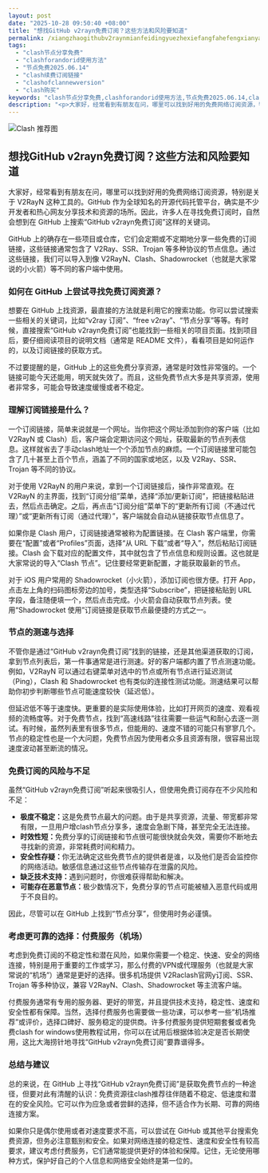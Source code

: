 ```yaml
---
layout: post
date: "2025-10-28 09:50:40 +08:00"
title: "想找GitHub v2rayn免费订阅？这些方法和风险要知道"
permalink: /xiangzhaogithubv2raynmianfeidingyuezhexiefangfahefengxianyaozhidao/
tags:
  - "clash节点分享免费"
  - "clashforandorid使用方法"
  - "节点免费2025.06.14"
  - "clash续费订阅链接"
  - "clashofclannewversion"
  - "clash购买"
keywords: "clash节点分享免费,clashforandorid使用方法,节点免费2025.06.14,clash续费订阅链接,clashofclannewversion,clash购买"
description: "<p>大家好，经常看到有朋友在问，哪里可以找到好用的免费网络订阅资源，特别是关于 V2RayN 这种工具的。GitHub 作为全球知名的开源代码托管平台，确实是不少开发者和热心网友分享技术和资源的场所。因此，许多人在寻找免费订阅时，自然会想到在 GitHub 上搜索“GitHub v2rayn免费订阅”这样的关键词。</p>"
---
```


![Clash 推荐图](https://clashjd.github.io/assets/img/稳定订阅机场推荐.png)

## 想找GitHub v2rayn免费订阅？这些方法和风险要知道

<p>大家好，经常看到有朋友在问，哪里可以找到好用的免费网络订阅资源，特别是关于 V2RayN 这种工具的。GitHub 作为全球知名的开源代码托管平台，确实是不少开发者和热心网友分享技术和资源的场所。因此，许多人在寻找免费订阅时，自然会想到在 GitHub 上搜索“GitHub v2rayn免费订阅”这样的关键词。</p>
<p>GitHub 上的确存在一些项目或仓库，它们会定期或不定期地分享一些免费的订阅链接，这些链接通常包含了 V2Ray、SSR、Trojan 等多种协议的节点信息。通过这些链接，我们可以导入到像 V2RayN、Clash、Shadowrocket（也就是大家常说的小火箭）等不同的客户端中使用。</p>
<h3>如何在 GitHub 上尝试寻找免费订阅资源？</h3>
<p>想要在 GitHub 上找资源，最直接的方法就是利用它的搜索功能。你可以尝试搜索一些相关的关键词，比如“v2ray 订阅”、“free v2ray”、“节点分享”等等。有时候，直接搜索“GitHub v2rayn免费订阅”也能找到一些相关的项目页面。找到项目后，要仔细阅读项目的说明文档（通常是 README 文件），看看项目是如何运作的，以及订阅链接的获取方式。</p>
<p>不过要提醒的是，GitHub 上的这些免费分享资源，通常是时效性非常强的。一个链接可能今天还能用，明天就失效了。而且，这些免费节点大多是共享资源，使用者非常多，可能会导致速度缓慢或者不稳定。</p>
<h3>理解订阅链接是什么？</h3>
<p>一个订阅链接，简单来说就是一个网址。当你把这个网址添加到你的客户端（比如 V2RayN 或 Clash）后，客户端会定期访问这个网址，获取最新的节点列表信息。这样就省去了手动clash地址一个个添加节点的麻烦。一个订阅链接里可能包含了几十甚至上百个节点，涵盖了不同的国家或地区，以及 V2Ray、SSR、Trojan 等不同的协议。</p>
<p>对于使用 V2RayN 的用户来说，拿到一个订阅链接后，操作非常直观。在 V2RayN 的主界面，找到“订阅分组”菜单，选择“添加/更新订阅”，把链接粘贴进去，然后点击确定。之后，再点击“订阅分组”菜单下的“更新所有订阅（不通过代理）”或“更新所有订阅（通过代理）”，客户端就会自动从链接获取节点信息了。</p>
<p>如果你是 Clash 用户，订阅链接通常被称为配置链接。在 Clash 客户端里，你需要在“配置”或者“Profiles”页面，选择“从 URL 下载”或者“导入”，然后粘贴订阅链接。Clash 会下载对应的配置文件，其中就包含了节点信息和规则设置。这也就是大家常说的导入“Clash 节点”。记住要经常更新配置，才能获取最新的节点。</p>
<p>对于 iOS 用户常用的 Shadowrocket（小火箭），添加订阅也很方便。打开 App，点击左上角的扫码图标旁边的加号，类型选择“Subscribe”，把链接粘贴到 URL 字段，备注随便填一个，然后点击完成。小火箭会自动获取节点列表。使用“Shadowrocket 使用”订阅链接是获取节点最便捷的方式之一。</p>
<h3>节点的测速与选择</h3>
<p>不管你是通过“GitHub v2rayn免费订阅”找到的链接，还是其他渠道获取的订阅，拿到节点列表后，第一件事通常是进行测速。好的客户端都内置了节点测速功能。例如，V2RayN 可以通过右键菜单对选中的节点或所有节点进行延迟测试（Ping），Clash 和 Shadowrocket 也有类似的连接性测试功能。测速结果可以帮助你初步判断哪些节点可能速度较快（延迟低）。</p>
<p>但延迟低不等于速度快。更重要的是实际使用体验，比如打开网页的速度、观看视频的流畅度等。对于免费节点，找到“高速线路”往往需要一些运气和耐心去逐一测试。有时候，虽然列表里有很多节点，但能用的、速度不错的可能只有寥寥几个。节点的稳定性也是一个大问题，免费节点因为使用者众多且资源有限，很容易出现速度波动甚至断流的情况。</p>
<h3>免费订阅的风险与不足</h3>
<p>虽然“GitHub v2rayn免费订阅”听起来很吸引人，但使用免费订阅存在不少风险和不足：</p>
<ul>
<li><strong>极度不稳定：</strong>这是免费节点最大的问题。由于是共享资源，流量、带宽都非常有限，一旦用户增clash节点分享多，速度会急剧下降，甚至完全无法连接。</li>
<li><strong>时效性短：</strong>免费分享的订阅链接和节点很可能很快就会失效，需要你不断地去寻找新的资源，非常耗费时间和精力。</li>
<li><strong>安全性存疑：</strong>你无法确定这些免费节点的提供者是谁，以及他们是否会监控你的网络活动。敏感信息通过这些节点传输存在泄露的风险。</li>
<li><strong>缺乏技术支持：</strong>遇到问题时，你很难获得帮助和解决。</li>
<li><strong>可能存在恶意节点：</strong>极少数情况下，免费分享的节点可能被植入恶意代码或用于不良目的。</li>
</ul>
<p>因此，尽管可以在 GitHub 上找到“节点分享”，但使用时务必谨慎。</p>
<h3>考虑更可靠的选择：付费服务（机场）</h3>
<p>考虑到免费订阅的不稳定性和潜在风险，如果你需要一个稳定、快速、安全的网络连接，特别是用于重要的工作或学习，那么付费的VPN或代理服务（也就是大家常说的“机场”）通常是更好的选择。很多机场提供 V2Raclash官网y订阅、SSR、Trojan 等多种协议，兼容 V2RayN、Clash、Shadowrocket 等主流客户端。</p>
<p>付费服务通常有专用的服务器、更好的带宽，并且提供技术支持，稳定性、速度和安全性都有保障。当然，选择付费服务也需要做一些功课，可以参考一些“机场推荐”或评价，选择口碑好、服务稳定的提供商。许多付费服务提供短期套餐或者免费clash for windows使用教程试用，你可以在试用后根据体验决定是否长期使用，这比大海捞针地寻找“GitHub v2rayn免费订阅”要靠谱得多。</p>
<h3>总结与建议</h3>
<p>总的来说，在 GitHub 上寻找“GitHub v2rayn免费订阅”是获取免费节点的一种途径，但要对此有清醒的认识：免费资源往clash推荐往伴随着不稳定、低速度和潜在的安全风险。它可以作为应急或者尝鲜的选择，但不适合作为长期、可靠的网络连接方案。</p>
<p>如果你只是偶尔使用或者对速度要求不高，可以尝试在 GitHub 或其他平台搜索免费资源，但务必注意甄别和安全。如果对网络连接的稳定性、速度和安全性有较高要求，建议考虑付费服务，它们通常能提供更好的体验和保障。记住，无论使用哪种方式，保护好自己的个人信息和网络安全始终是第一位的。</p>